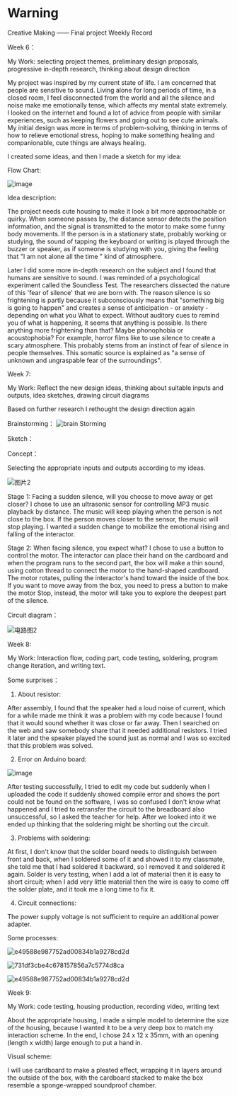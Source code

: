 # Warning

Creative Making —— Final project Weekly Record


Week 6：

My Work: selecting project themes, preliminary design proposals, progressive in-depth research, thinking about design direction

My project was inspired by my current state of life. I am concerned that people are sensitive to sound. Living alone for long periods of time, in a closed room, I feel disconnected from the world and all the silence and noise make me emotionally tense, which affects my mental state extremely. I looked on the internet and found a lot of advice from people with similar experiences, such as keeping flowers and going out to see cute animals. My initial design was more in terms of problem-solving, thinking in terms of how to relieve emotional stress, hoping to make something healing and companionable, cute things are always healing.

I created some ideas, and then I made a sketch for my idea:




Flow Chart:

![image](https://user-images.githubusercontent.com/119873123/206622856-a310e0e3-7fac-493e-b478-2fcea8e3d735.png)

Idea description:

The project needs cute housing to make it look a bit more approachable or quirky. When someone passes by, the distance sensor detects the position information, and the signal is transmitted to the motor to make some funny body movements. If the person is in a stationary state, probably working or studying, the sound of tapping the keyboard or writing is played through the buzzer or speaker, as if someone is studying with you, giving the feeling that "I am not alone all the time " kind of atmosphere.


Later I did some more in-depth research on the subject and I found that humans are sensitive to sound. I was reminded of a psychological experiment called the Soundless Test. The researchers dissected the nature of this 'fear of silence' that we are born with. The reason silence is so frightening is partly because it subconsciously means that "something big is going to happen" and creates a sense of anticipation - or anxiety - depending on what you What to expect. Without auditory cues to remind you of what is happening, it seems that anything is possible. Is there anything more frightening than that? Maybe phonophobia or acoustophobia?
For example, horror films like to use silence to create a scary atmosphere. This probably stems from an instinct of fear of silence in people themselves. This somatic source is explained as "a sense of unknown and ungraspable fear of the surroundings".


Week 7:

My Work: Reflect the new design ideas, thinking about suitable inputs and outputs, idea sketches, drawing circuit diagrams

Based on further research I rethought the design direction again

Brainstorming：
![brain Storming](https://user-images.githubusercontent.com/119873123/206624805-f4206c74-bdca-43ab-8597-da30b361c8ba.jpg)


Sketch：


Concept：

Selecting the appropriate inputs and outputs according to my ideas.

![图片2](https://user-images.githubusercontent.com/119873123/206626181-f08c6a3e-0b87-4648-9ac4-6e14186a32bd.png)


Stage 1: Facing a sudden silence, will you choose to move away or get closer?
I chose to use an ultrasonic sensor for controlling MP3 music playback by distance. The music will keep playing when the person is not close to the box. If the person moves closer to the sensor, the music will stop playing. I wanted a sudden change to mobilize the emotional rising and falling of the interactor.

Stage 2: When facing silence, you expect what?
I chose to use a button to control the motor. The interactor can place their hand on the cardboard and when the program runs to the second part, the box will make a thin sound, using cotton thread to connect the motor to the hand-shaped cardboard. The motor rotates, pulling the interactor's hand toward the inside of the box. If you want to move away from the box, you need to press a button to make the motor Stop, instead, the motor will take you to explore the deepest part of the silence.

Circuit diagram：

![电路图2](https://user-images.githubusercontent.com/119873123/206626356-200b42f1-33c3-4828-acdc-a183f5a9e741.png)


Week 8:

My Work: Interaction flow, coding part, code testing, soldering, program change iteration, and writing text.

Some surprises：

1. About resistor:

After assembly, I found that the speaker had a loud noise of current, which for a while made me think it was a problem with my code because I found that it would sound whether it was close or far away. Then I searched on the web and saw somebody share that it needed additional resistors. I tried it later and the speaker played the sound just as normal and I was so excited that this problem was solved.

2. Error on Arduino board: 

![image](https://user-images.githubusercontent.com/119873123/206633634-ef684bc7-fa17-42a2-b0bb-edfe764993b9.png)

After testing successfully, I tried to edit my code but suddenly when I uploaded the code it suddenly showed compile error and shows the port could not be found on the software, I was so confused I don't know what happened and I tried to retransfer the circuit to the breadboard also unsuccessful, so I asked the teacher for help. After we looked into it we ended up thinking that the soldering might be shorting out the circuit.

3. Problems with soldering:

At first, I don't know that the solder board needs to distinguish between front and back, when I soldered some of it and showed it to my classmate, she told me that I had soldered it backward, so I removed it and soldered it again.
Solder is very testing, when I add a lot of material then it is easy to short circuit; when I add very little material then the wire is easy to come off the solder plate, and it took me a long time to fix it.

4. Circuit connections:

The power supply voltage is not sufficient to require an additional power adapter.


Some processes:

![e49588e987752ad00834b1a9278cd2d](https://user-images.githubusercontent.com/119873123/206635368-b8989c35-a9cc-402a-a09b-016504832213.jpg)

![731df3cbe4c678157856a7c5774d8ca](https://user-images.githubusercontent.com/119873123/206634494-9849dd10-d23f-461d-92cd-bb3181cc2778.jpg)

![e49588e987752ad00834b1a9278cd2d](https://user-images.githubusercontent.com/119873123/206634929-1ccccd5d-17a6-4f6f-bc96-b77f69b5aeec.jpg)


Week 9:

My Work: code testing, housing production, recording video, writing text

About the appropriate housing, I made a simple model to determine the size of the housing, because I wanted it to be a very deep box to match my interaction scheme.
In the end, I chose 24 x 12 x 35mm, with an opening (length x width) large enough to put a hand in.

Visual scheme:

I will use cardboard to make a pleated effect, wrapping it in layers around the outside of the box, with the cardboard stacked to make the box resemble a sponge-wrapped soundproof chamber.

